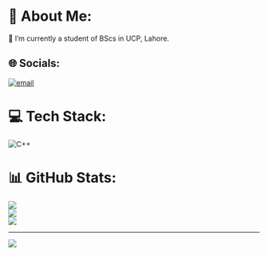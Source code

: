 # 💫 About Me:
🔭 I’m currently a student of BScs in UCP, Lahore.<br>


## 🌐 Socials:
[![email](https://img.shields.io/badge/Email-D14836?logo=gmail&logoColor=white)](mailto:sharjeelahmad7911@gmail.com) 

# 💻 Tech Stack:
![C++](https://img.shields.io/badge/c++-%2300599C.svg?style=for-the-badge&logo=c%2B%2B&logoColor=white)
# 📊 GitHub Stats:
![](https://github-readme-stats.vercel.app/api?username=sharjeelahmad7911&theme=dark&hide_border=false&include_all_commits=true&count_private=true)<br/>
![](https://nirzak-streak-stats.vercel.app/?user=sharjeelahmad7911&theme=dark&hide_border=false)<br/>
![](https://github-readme-stats.vercel.app/api/top-langs/?username=sharjeelahmad7911&theme=dark&hide_border=false&include_all_commits=true&count_private=true&layout=compact)

---
[![](https://visitcount.itsvg.in/api?id=sharjeelahmad7911&icon=0&color=0)](https://visitcount.itsvg.in)

